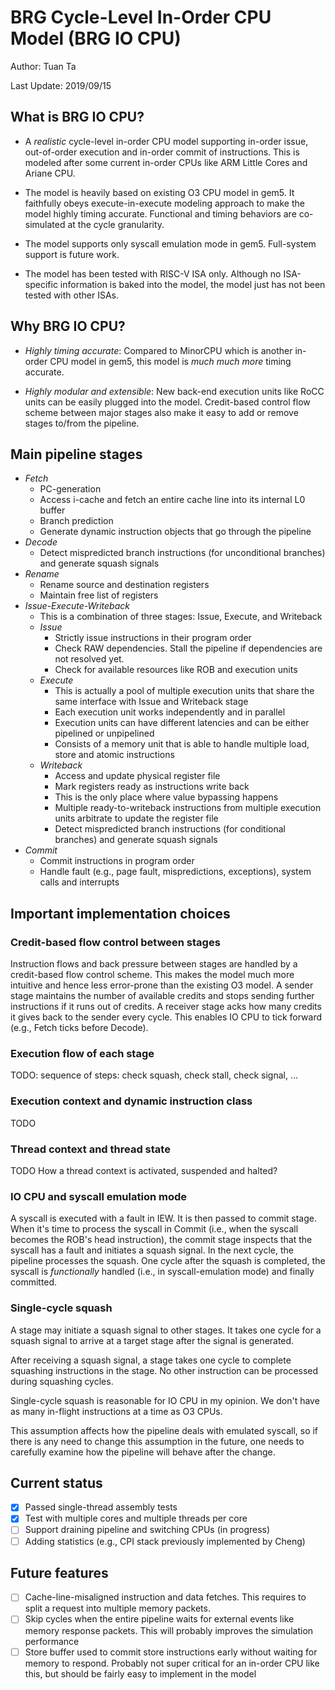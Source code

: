 # BRG Cycle-Level In-Order CPU Model (BRG IO CPU)

Author: Tuan Ta

Last Update: 2019/09/15

## What is BRG IO CPU?

- A _realistic_ cycle-level in-order CPU model supporting in-order issue,
  out-of-order execution and in-order commit of instructions. This is modeled
  after some current in-order CPUs like ARM Little Cores and Ariane CPU.

- The model is heavily based on existing O3 CPU model in gem5. It faithfully
  obeys execute-in-execute modeling approach to make the model highly timing
  accurate. Functional and timing behaviors are co-simulated at the cycle
  granularity.

- The model supports only syscall emulation mode in gem5. Full-system support
  is future work.

- The model has been tested with RISC-V ISA only. Although no ISA-specific
  information is baked into the model, the model just has not been tested with
  other ISAs.

## Why BRG IO CPU?

- _Highly timing accurate_: Compared to MinorCPU which is another in-order CPU
  model in gem5, this model is _much much more_ timing accurate.

- _Highly modular and extensible_: New back-end execution units like RoCC units
  can be easily plugged into the model. Credit-based control flow scheme
  between major stages also make it easy to add or remove stages to/from the
  pipeline.

## Main pipeline stages

- *Fetch*
  - PC-generation
  - Access i-cache and fetch an entire cache line into its internal L0 buffer
  - Branch prediction
  - Generate dynamic instruction objects that go through the pipeline
- *Decode*
  - Detect mispredicted branch instructions (for unconditional branches) and generate squash signals
- *Rename*
  - Rename source and destination registers
  - Maintain free list of registers
- *Issue-Execute-Writeback*
  - This is a combination of three stages: Issue, Execute, and Writeback
  - _Issue_
    - Strictly issue instructions in their program order
    - Check RAW dependencies. Stall the pipeline if dependencies are not resolved yet.
    - Check for available resources like ROB and execution units
  - _Execute_
    - This is actually a pool of multiple execution units that share the same interface with Issue and Writeback stage
    - Each execution unit works independently and in parallel
    - Execution units can have different latencies and can be either pipelined or unpipelined
    - Consists of a memory unit that is able to handle multiple load, store and atomic instructions
  - _Writeback_
    - Access and update physical register file
    - Mark registers ready as instructions write back
    - This is the only place where value bypassing happens
    - Multiple ready-to-writeback instructions from multiple execution units arbitrate to update the register file
    - Detect mispredicted branch instructions (for conditional branches) and generate squash signals
- *Commit*
  - Commit instructions in program order
  - Handle fault (e.g., page fault, mispredictions, exceptions), system calls and interrupts

## Important implementation choices

### Credit-based flow control between stages

Instruction flows and back pressure between stages are handled by a
credit-based flow control scheme. This makes the model much more intuitive and
hence less error-prone than the existing O3 model. A sender stage maintains the
number of available credits and stops sending further instructions if it runs
out of credits.  A receiver stage acks how many credits it gives back to the
sender every cycle. This enables IO CPU to tick forward (e.g., Fetch ticks
before Decode).

### Execution flow of each stage

TODO: sequence of steps: check squash, check stall, check signal, ...

### Execution context and dynamic instruction class

TODO

### Thread context and thread state

TODO How a thread context is activated, suspended and halted?

### IO CPU and syscall emulation mode

A syscall is executed with a fault in IEW. It is then passed to commit stage.
When it's time to process the syscall in Commit (i.e., when the syscall becomes
the ROB's head instruction), the commit stage inspects that the syscall has a
fault and initiates a squash signal. In the next cycle, the pipeline processes
the squash. One cycle after the squash is completed, the syscall is
_functionally_ handled (i.e., in syscall-emulation mode) and finally committed.

### Single-cycle squash

A stage may initiate a squash signal to other stages. It takes one cycle for a
squash signal to arrive at a target stage after the signal is generated.

After receiving a squash signal, a stage takes one cycle to complete squashing
instructions in the stage. No other instruction can be processed during
squashing cycles.

Single-cycle squash is reasonable for IO CPU in my opinion. We don't have as
many in-flight instructions at a time as O3 CPUs.

This assumption affects how the pipeline deals with emulated syscall, so if
there is any need to change this assumption in the future, one needs to
carefully examine how the pipeline will behave after the change.

## Current status

- [x] Passed single-thread assembly tests
- [x] Test with multiple cores and multiple threads per core
- [ ] Support draining pipeline and switching CPUs (in progress)
- [ ] Adding statistics (e.g., CPI stack previously implemented by Cheng)

## Future features

- [ ] Cache-line-misaligned instruction and data fetches. This requires to split a request into multiple memory packets.
- [ ] Skip cycles when the entire pipeline waits for external events like memory response packets. This will probably improves the simulation performance
- [ ] Store buffer used to commit store instructions early without waiting for memory to respond. Probably not super critical for an in-order CPU like this, but should be fairly easy to implement in the model
